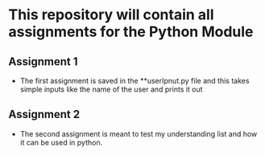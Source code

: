 # This repository will contain all assignments for the Python Module 

## Assignment 1
- The first assignment is saved in the **userIpnut.py file and this takes simple inputs like the name of the user and prints it out 

## Assignment 2
- The second assignment is meant to test my understanding list and how it can be used in python. 
